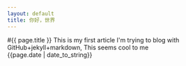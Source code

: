 ```yaml
---
layout: default
title: 你好，世界 
---
```

#{{ page.title }}
This is my first article
I'm trying to blog with GitHub+jekyll+markdown, This seems cool to me  
{{page.date | date_to_string}}
